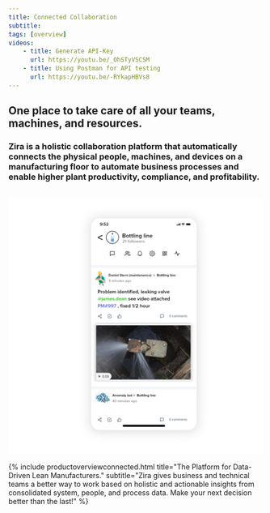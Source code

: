 ```yaml
---
title: Connected Collaboration
subtitle:
tags: [overview]
videos: 
    - title: Generate API-Key
      url: https://youtu.be/_OhSTyVSCSM
    - title: Using Postman for API testing
      url: https://youtu.be/-RYkapHBVs8
---
```



<div class="uk-section">
  <div class="uk-container">
    <article class="uk-article">
      <div class="uk-container uk-container-medium">
        <div class="uk-child-width-1-2@m uk-grid-match uk-text-left uk-margin-medium-center uk-grid" data-uk-grid="" style="vertical-align: middle;">
          <div class="uk-first-column">
            <div class="uk-text-left">
              <h1>
                One place to take care of all your teams, machines, and resources.
              </h1>
              <h3 class="uk-text-lead">
                Zira is a holistic collaboration platform that automatically connects the physical people, machines, and devices on a manufacturing floor to automate business processes and enable higher plant productivity, compliance, and profitability.
              </h3>
              <a style="color:white" class="uk-button uk-button-primary uk-button-large uk-margin-medium-top" href="https://zira.us/contact">Connect now</a>
            </div>
          </div>
          <div class="uk-text-center">
            <img src="/uploads/phone_for_product.png">
      </div>
    </div>
</div>
      
{% include productoverviewconnected.html title="The Platform for Data-Driven Lean Manufacturers." subtitle="Zira gives business and technical teams a better way to work based on holistic and actionable insights from consolidated system, people, and process data.  Make your next decision better than the last!" %}
